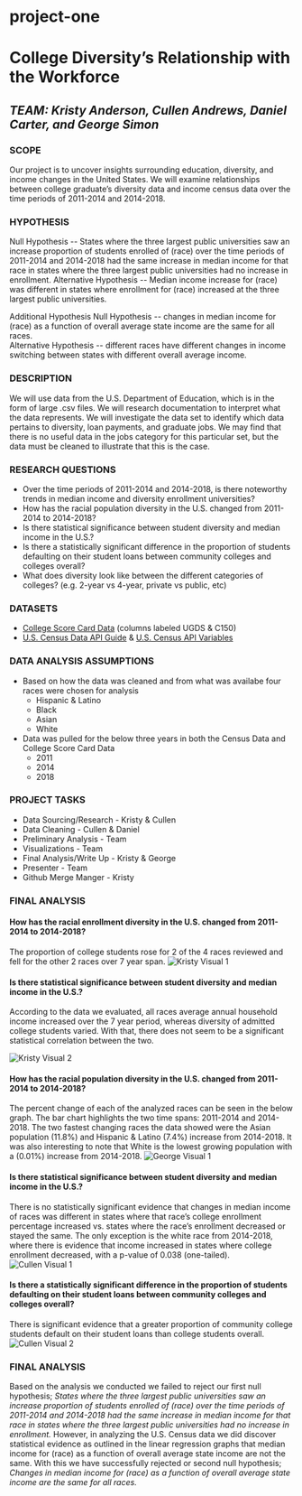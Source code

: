 # project-one
# College Diversity’s Relationship with the Workforce
## *TEAM: Kristy Anderson, Cullen Andrews, Daniel Carter, and George Simon*
### SCOPE
Our project is to uncover insights surrounding education, diversity, and income changes in the United States. We will examine relationships between college graduate’s diversity data and income census data over the time periods of 2011-2014 and 2014-2018.
### HYPOTHESIS
Null Hypothesis -- States where the three largest public universities saw an increase proportion of students enrolled of (race) over the time periods of 2011-2014 and 2014-2018 had the same increase in median income for that race in states where the three largest public universities had no increase in enrollment.
Alternative Hypothesis -- Median income increase for (race) was different in states where enrollment for (race) increased at the three largest public universities.

Additional Hypothesis
Null Hypothesis -- changes in median income for (race) as a function of overall average state income are the same for all races.   
Alternative Hypothesis -- different races have different changes in income switching between states with different overall average income.

### DESCRIPTION
We will use data from the U.S. Department of Education, which is in the form of large .csv files. We will research documentation to interpret what the data represents. We will investigate the data set to identify which data pertains to diversity, loan payments, and graduate jobs. We may find that there is no useful data in the jobs category for this particular set, but the data must be cleaned to illustrate that this is the case.

### RESEARCH QUESTIONS
* Over the time periods of 2011-2014 and 2014-2018, is there noteworthy trends in median income and diversity enrollment universities?
* How has the racial population diversity in the U.S. changed from 2011-2014 to 2014-2018?
* Is there statistical significance between student diversity and median income in the U.S.?
* Is there a statistically significant difference in the proportion of students defaulting on their student loans between community colleges and colleges overall?
* What does diversity look like between the different categories of colleges? (e.g. 2-year vs 4-year, private vs public, etc)

### DATASETS
* [College Score Card Data](https://collegescorecard.ed.gov/data/) (columns labeled UGDS & C150)
* [U.S. Census Data API Guide](https://www.census.gov/content/dam/Census/data/developers/api-user-guide/api-guide.pdf) & [U.S. Census API Variables](https://api.census.gov/data/2018/acs/acs5/variables.html)

### DATA ANALYSIS ASSUMPTIONS
* Based on how the data was cleaned and from what was availabe four races were chosen for analysis
    * Hispanic & Latino
    * Black
    * Asian
    * White
* Data was pulled for the below three years in both the Census Data and College Score Card Data
    * 2011
    * 2014
    * 2018 

### PROJECT TASKS
* Data Sourcing/Research - Kristy & Cullen
* Data Cleaning - Cullen & Daniel
* Preliminary Analysis - Team
* Visualizations - Team
* Final Analysis/Write Up - Kristy & George
* Presenter - Team
* Github Merge Manger - Kristy

### FINAL ANALYSIS
#### How has the racial enrollment diversity in the U.S. changed from 2011-2014 to 2014-2018? 
The proportion of college students rose for 2 of the 4 races reviewed and fell for the other 2 races over 7 year span.
![Kristy Visual 1](/images/race_of_admitted_students.png)

#### Is there statistical significance between student diversity and median income in the U.S.? 
According to the data we evaluated, all races average annual household income increased over the 7 year period, whereas diversity of admitted college students varied. With that, there does not seem to be a significant statistical correlation between the two.

![Kristy Visual 2](/images/ave_household_inc_by_race.png)

#### How has the racial population diversity in the U.S. changed from 2011-2014 to 2014-2018?
The percent change of each of the analyzed races can be seen in the below graph. The bar chart highlights the two time spans: 2011-2014 and 2014-2018. The two fastest changing races the data showed were the Asian population (11.8%) and Hispanic & Latino (7.4%) increase from 2014-2018. It was also interesting to note that White is the lowest growing population with a (0.01%) increase from 2014-2018.
![George Visual 1](/images/barchart_pop_change_percent.png)

#### Is there statistical significance between student diversity and median income in the U.S.?
There is no statistically significant evidence that changes in median income of races was different in states where that race’s college enrollment percentage increased vs. states where the race’s enrollment decreased or stayed the same.
The only exception is the white race from 2014-2018, where there is evidence that income increased in states where college enrollment decreased, with a p-value of 0.038 (one-tailed).
![Cullen Visual 1](/visualize/white_14_18.png)

#### Is there a statistically significant difference in the proportion of students defaulting on their student loans between community colleges and colleges overall?
There is significant evidence that a greater proportion of community college students default on their student loans than college students overall.
![Cullen Visual 2](/visualize/two_vs_overall_default.png)

### FINAL ANALYSIS
Based on the analysis we conducted we failed to reject our first null hypothesis; *States where the three largest public universities saw an increase proportion of students enrolled of (race) over the time periods of 2011-2014 and 2014-2018 had the same increase in median income for that race in states where the three largest public universities had no increase in enrollment.* However, in analyzing the U.S. Census data we did discover statistical evidence as outlined in the linear regression graphs that median income for (race) as a function of overall average state income are not the same. With this we have successfully rejected or second null hypothesis; *Changes in median income for (race) as a function of overall average state income are the same for all races.*